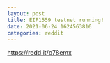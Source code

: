 ```yaml
--- 
layout: post 
title: EIP1559 testnet running! 
date: 2021-06-24 1624563816 
categories: reddit 
--- 
```

https://redd.it/o78emx